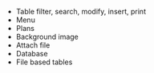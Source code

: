 - Table filter, search, modify, insert, print
- Menu
- Plans
- Background image
- Attach file
- Database 
- File based tables
